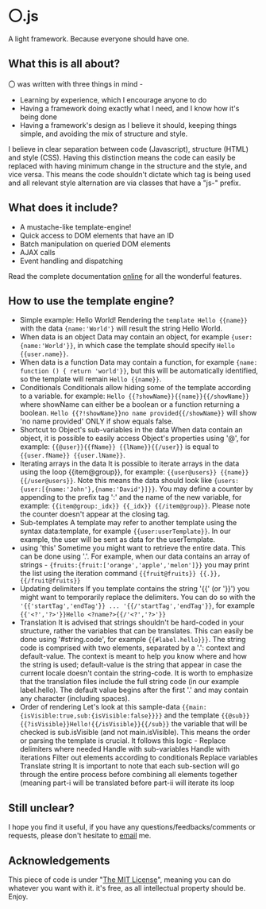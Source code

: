 # 〇.js
A light framework. Because everyone should have one.

## What this is all about?

〇 was written with three things in mind -
* Learning by experience, which I encourage anyone to do
* Having a framework doing exactly what I need, and I know how it's being done
* Having a framework's design as I believe it should, keeping things simple, and avoiding the mix of structure and style.

I believe in clear separation between code (Javascript), structure (HTML) and style (CSS).
Having this distinction means the code can easily be replaced with having minimum change in the structure and the style, and vice versa.
This means the code shouldn't dictate which tag is being used and all relevant style alternation are via classes that have a "js-" prefix.

## What does it include?

* A mustache-like template-engine!
* Quick access to DOM elements that have an ID
* Batch manipulation on queried DOM elements
* AJAX calls
* Event handling and dispatching

Read the complete documentation [online](http://odedshr.github.io/o.js/) for all the wonderful features.

## How to use the template engine?

* Simple example: Hello World!
Rendering the ```template Hello {{name}}``` with the data ```{name:'World'}``` will result the string Hello World.
* When data is an object
Data may contain an object, for example ```{user:{name:'World'}}```, in which case the template should specify ```Hello {{user.name}}```.
* When data is a function
Data may contain a function, for example ```{name: function () { return 'world'}}```, but this will be automatically identified, so the template will remain ```Hello {{name}}```.
* Conditionals
Conditionals allow hiding some of the template according to a variable. for example: ```Hello {{?showName}}{{name}}{{/showName}} ```where showName can either be a boolean or a function returning a boolean. ```Hello {{?!showName}}no name provided{{/showName}}``` will show 'no name provided' ONLY if show equals false.
* Shortcut to Object's sub-variables in the data
When data contain an object, it is possible to easily access Object's properties using '@', for example: ```{{@user}}{{fName}} {{lName}}{{/user}}``` is equal to ```{{user.fName}} {{user.lName}}```.
* Iterating arrays in the data
It is possible to iterate arrays in the data using the loop {{item@group}}, for example: ```{{user@users}} {{name}} {{/user@users}}```. Note this means the data should look like ```{users:{user:[{name:'John'},{name:'David'}]}}```. You may define a counter by appending to the prefix tag ':' and the name of the new variable, for example: ```{{item@group:_idx}} {{_idx}} {{/item@group}}```. Please note the counter doesn't appear at the closing tag.
* Sub-templates
A template may refer to another template using the syntax data:template, for example ```{{user:userTemplate}}```. In our example, the user will be sent as data for the userTemplate.
* using 'this'
Sometime you might want to retrieve the entire data. This can be done using '.'. For example, when our data contains an array of strings - ```{fruits:{fruit:['orange','apple','melon']}}``` you may print the list using the iteration command ```{{fruit@fruits}} {{.}}, {{/fruit@fruits}}```
* Updating delimiters
If you template contains the string '{{' (or '}}') you might want to temporarily replace the delimiters. You can do so with the ```'{{'startTag','endTag'}} ... '{{/'startTag','endTag'}}```, for example ```{{'<?','?>'}}Hello <?name?>{{/'<?','?>'}}```
* Translation
It is advised that strings shouldn't be hard-coded in your structure, rather the variables that can be translates. This can easily be done using '#string.code', for example ```{{#label.hello}}}```. The string code is comprised with two elements, separated by a '.': context and default-value. The context is meant to help you know where and how the string is used; default-value is the string that appear in case the current locale doesn't contain the string-code. It is worth to emphasize that the translation files include the full string code (in our example label.hello). The default value begins after the first '.' and may contain any character (including spaces).
* Order of rendering
Let's look at this sample-data ```{{main:{isVisible:true,sub:{isVisible:false}}}}``` and the template ```{{@sub}}{{?isVisible}}Hello!{{/isVisible}}{{/sub}}``` the variable that will be checked is sub.isVisible (and not main.isVisible). This means the order or parsing the template is crucial. It follows this logic - Replace delimiters where needed Handle with sub-variables Handle with iterations Filter out elements according to conditionals Replace variables Translate string It is important to note that each sub-section will go through the entire process before combining all elements together (meaning part-i will be translated before part-ii will iterate its loop


## Still unclear?

I hope you find it useful, if you have any questions/feedbacks/comments or requests, please don't hesitate to [email](mailto:odedshr@gmail.com) me.

## Acknowledgements

This piece of code is under "[The MIT License](http://opensource.org/licenses/MIT "What is MIT license?")", meaning you can do whatever you want with it. it's free, as all intellectual property should be. Enjoy.